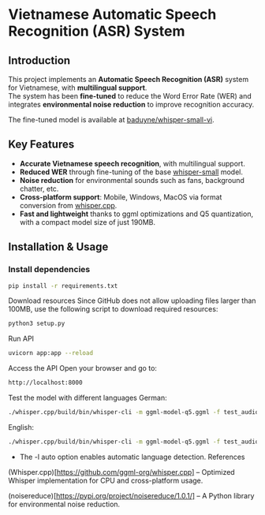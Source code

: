 # Vietnamese Automatic Speech Recognition (ASR) System

## Introduction
This project implements an **Automatic Speech Recognition (ASR)** system for Vietnamese, with **multilingual support**.  
The system has been **fine-tuned** to reduce the Word Error Rate (WER) and integrates **environmental noise reduction** to improve recognition accuracy.  

The fine-tuned model is available at [baduyne/whisper-small-vi](https://huggingface.co/baduyne/whisper-small-vi).

## Key Features
- **Accurate Vietnamese speech recognition**, with multilingual support.  
- **Reduced WER** through fine-tuning of the base [whisper-small](https://huggingface.co/openai/whisper-small) model.  
- **Noise reduction** for environmental sounds such as fans, background chatter, etc.  
- **Cross-platform support**: Mobile, Windows, MacOS via format conversion from [whisper.cpp](https://github.com/ggml-org/whisper.cpp).  
- **Fast and lightweight** thanks to ggml optimizations and Q5 quantization, with a compact model size of just 190MB.  

## Installation & Usage

### Install dependencies
```bash
pip install -r requirements.txt
```

Download resources
Since GitHub does not allow uploading files larger than 100MB, use the following script to download required resources:
```bash
python3 setup.py
```
Run API
```bash
uvicorn app:app --reload
```

Access the API
Open your browser and go to:
```bash
http://localhost:8000
```
Test the model with different languages
German:
```bash
./whisper.cpp/build/bin/whisper-cli -m ggml-model-q5.ggml -f test_audio/de_test.mp3 -l auto -otxt
```
English:
```bash
./whisper.cpp/build/bin/whisper-cli -m ggml-model-q5.ggml -f test_audio/en_test.mp3 -l auto -otxt
```
- The -l auto option enables automatic language detection.
References

(Whisper.cpp)[https://github.com/ggml-org/whisper.cpp] – Optimized Whisper implementation for CPU and cross-platform usage.

(noisereduce)[https://pypi.org/project/noisereduce/1.0.1/] – A Python library for environmental noise reduction.

